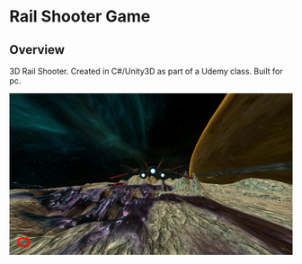 # Rail Shooter Game

## Overview
3D Rail Shooter.  Created in C#/Unity3D as part of a Udemy class.  Built for pc.

![Image of game](https://github.com/briordan/RailShooter/blob/L_42/RailScreenShot.jpg)
